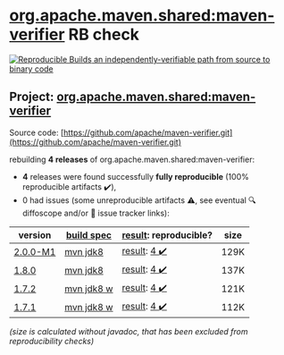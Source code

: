 [org.apache.maven.shared:maven-verifier](https://search.maven.org/artifact/org.apache.maven.shared/maven-verifier/) RB check
=======

[![Reproducible Builds](https://reproducible-builds.org/images/logos/rb.svg) an independently-verifiable path from source to binary code](https://reproducible-builds.org/)

## Project: [org.apache.maven.shared:maven-verifier](https://search.maven.org/artifact/org.apache.maven.shared/maven-verifier/)

Source code: [https://github.com/apache/maven-verifier.git](https://github.com/apache/maven-verifier.git)

rebuilding **4 releases** of org.apache.maven.shared:maven-verifier:
- **4** releases were found successfully **fully reproducible** (100% reproducible artifacts :heavy_check_mark:),
- 0 had issues (some unreproducible artifacts :warning:, see eventual :mag: diffoscope and/or :memo: issue tracker links):

| version | [build spec](/BUILDSPEC.md) | [result](https://reproducible-builds.org/docs/jvm/): reproducible? | size |
| -- | --------- | ------ | -- |
| [2.0.0-M1](https://search.maven.org/artifact/org.apache.maven.shared/maven-verifier/2.0.0-M1/pom) | [mvn jdk8](maven-verifier-2.0.0-M1.buildspec) | [result](maven-verifier-2.0.0-M1.buildinfo): [4 :heavy_check_mark: ](maven-verifier-2.0.0-M1.buildcompare) | 129K |
| [1.8.0](https://search.maven.org/artifact/org.apache.maven.shared/maven-verifier/1.8.0/pom) | [mvn jdk8](maven-verifier-1.8.0.buildspec) | [result](maven-verifier-1.8.0.buildinfo): [4 :heavy_check_mark: ](maven-verifier-1.8.0.buildcompare) | 137K |
| [1.7.2](https://search.maven.org/artifact/org.apache.maven.shared/maven-verifier/1.7.2/pom) | [mvn jdk8 w](maven-verifier-1.7.2.buildspec) | [result](maven-verifier-1.7.2.buildinfo): [4 :heavy_check_mark: ](maven-verifier-1.7.2.buildcompare) | 121K |
| [1.7.1](https://search.maven.org/artifact/org.apache.maven.shared/maven-verifier/1.7.1/pom) | [mvn jdk8 w](maven-verifier-1.7.1.buildspec) | [result](maven-verifier-1.7.1.buildinfo): [4 :heavy_check_mark: ](maven-verifier-1.7.1.buildcompare) | 112K |

<i>(size is calculated without javadoc, that has been excluded from reproducibility checks)</i>
